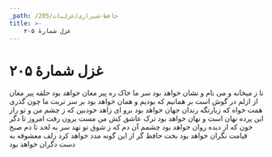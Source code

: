 ```yaml
---
_path: /حافظ-شیرازی/غزلیات/205
title: >-
    غزل شمارهٔ ۲۰۵
---
```

# غزل شمارهٔ ۲۰۵

تا ز میخانه و می نام و نشان خواهد بود
سر ما خاک ره پیر مغان خواهد بود
حلقه پیر مغان از ازلم در گوش است
بر همانیم که بودیم و همان خواهد بود
بر سر تربت ما چون گذری همت خواه
که زیارتگه رندان جهان خواهد بود
برو ای زاهد خودبین که ز چشم من و تو
راز این پرده نهان است و نهان خواهد بود
ترک عاشق کش من مست برون رفت امروز
تا دگر خون که از دیده روان خواهد بود
چشمم آن دم که ز شوق تو نهد سر به لحد
تا دم صبح قیامت نگران خواهد بود
بخت حافظ گر از این گونه مدد خواهد کرد
زلف معشوقه به دست دگران خواهد بود
